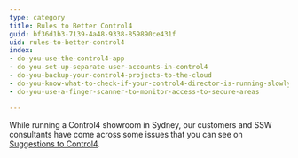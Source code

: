 ```yaml
---
type: category
title: Rules to Better Control4
guid: bf36d1b3-7139-4a48-9338-859890ce431f
uid: rules-to-better-control4
index:
- do-you-use-the-control4-app
- do-you-set-up-separate-user-accounts-in-control4
- do-you-backup-your-control4-projects-to-the-cloud
- do-you-know-what-to-check-if-your-control4-director-is-running-slowly
- do-you-use-a-finger-scanner-to-monitor-access-to-secure-areas

---
```

<p>While running a Control4 showroom in Sydney, our customers and SSW consultants have come across some issues that you can see ​on <a href="https&#58;//bettersoftwaresuggestions.com/category/control4/">Suggestions to Control4</a>.&#160;<br></p>


